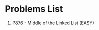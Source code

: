 # Problems List

1. [P876](https://leetcode.com/problems/middle-of-the-linked-list/) - Middle of the Linked List (EASY)
